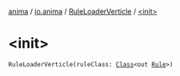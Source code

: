 [anima](../../index.md) / [io.anima](../index.md) / [RuleLoaderVerticle](index.md) / [&lt;init&gt;](./-init-.md)

# &lt;init&gt;

`RuleLoaderVerticle(ruleClass: `[`Class`](https://docs.oracle.com/javase/6/docs/api/java/lang/Class.html)`<out `[`Rule`](../../io.anima.graph/-rule/index.md)`>)`